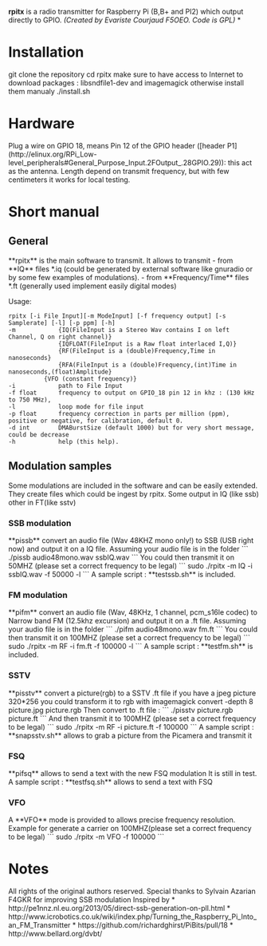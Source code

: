 **rpitx** is a radio transmitter for Raspberry Pi (B,B+ and PI2) which output directly to GPIO. 
*(Created by Evariste Courjaud F5OEO. Code is GPL)*
*
<h1> Installation </h1>
git clone the repository
cd rpitx
make sure to have access to Internet to download packages : libsndfile1-dev and imagemagick otherwise install them manualy
./install.sh

<h1>Hardware</h1>
Plug a wire on GPIO 18, means Pin 12 of the GPIO header ([header P1](http://elinux.org/RPi_Low-level_peripherals#General_Purpose_Input.2FOutput_.28GPIO.29)): this act as the antenna. Length depend on transmit frequency, but with few centimeters it works for local testing.

<h1>Short manual</h1>

<h2> General </h2>
**rpitx** is the main software to transmit. It allows to transmit 
	- from **IQ** files *.iq (could be generated by external software like gnuradio or by some few examples of modulations).
	- from **Frequency/Time** files *.ft (generally used implement easily digital modes)  

Usage:

    rpitx [-i File Input][-m ModeInput] [-f frequency output] [-s Samplerate] [-l] [-p ppm] [-h] 
    -m            {IQ(FileInput is a Stereo Wav contains I on left Channel, Q on right channel)}
                  {IQFLOAT(FileInput is a Raw float interlaced I,Q)}
                  {RF(FileInput is a (double)Frequency,Time in nanoseconds}
           	      {RFA(FileInput is a (double)Frequency,(int)Time in nanoseconds,(float)Amplitude}
    	      {VFO (constant frequency)}
    -i            path to File Input 
    -f float      frequency to output on GPIO_18 pin 12 in khz : (130 kHz to 750 MHz),
    -l            loop mode for file input
    -p float      frequency correction in parts per million (ppm), positive or negative, for calibration, default 0.
    -d int 	      DMABurstSize (default 1000) but for very short message, could be decrease
    -h            help (this help).
    
<h2> Modulation samples </h2>
Some modulations are included in the software and can be easily extended. They create files which could be ingest by rpitx.
Some output in IQ (like ssb) other in FT(like sstv)
<h3> SSB modulation </h3>
**pissb** convert an audio file (Wav 48KHZ mono only!) to SSB (USB right now) and output it on a IQ file.
Assuming your audio file is in the folder
```
./pissb audio48mono.wav ssbIQ.wav
```
You could then transmit it on 50MHZ (please set a correct frequency to be legal)
```
sudo ./rpitx -m IQ -i ssbIQ.wav -f 50000 -l
```
A sample script : **testssb.sh** is included.
<h3> FM modulation </h3>
**pifm** convert an audio file (Wav, 48KHz, 1 channel, pcm_s16le codec) to Narrow band FM (12.5khz excursion) and output it on a .ft file.
Assuming your audio file is in the folder
```
./pifm audio48mono.wav fm.ft
```
You could then transmit it on 100MHZ (please set a correct frequency to be legal)
```
sudo ./rpitx -m RF -i fm.ft -f 100000 -l
```
A sample script : **testfm.sh** is included.
<h3> SSTV </h3>
**pisstv** convert a picture(rgb) to a SSTV .ft file
if you have a jpeg picture 320*256 you could transform it to rgb with imagemagick
convert -depth 8 picture.jpg picture.rgb
Then convert to .ft file :
```
./pisstv picture.rgb picture.ft
```
And then transmit it to 100MHZ (please set a correct frequency to be legal)
```
sudo ./rpitx -m RF -i picture.ft -f 100000
```
A sample script : **snapsstv.sh** allows to grab a picture from the Picamera and transmit it
<h3> FSQ </h3>
**pifsq** allows to send a text with the new FSQ modulation
It is still in test.
A sample script : **testfsq.sh** allows to send a text with FSQ
<h3> VFO </h3>
A **VFO** mode is provided to allows precise frequency resolution.
Example for generate a carrier on 100MHZ(please set a correct frequency to be legal)
```
sudo ./rpitx -m VFO -f 100000
```
<h1> Notes </h1>
All rights of the original authors reserved.
Special thanks to Sylvain Azarian F4GKR for improving SSB modulation
Inspired by 
* http://pe1nnz.nl.eu.org/2013/05/direct-ssb-generation-on-pll.html
* http://www.icrobotics.co.uk/wiki/index.php/Turning_the_Raspberry_Pi_Into_an_FM_Transmitter
* https://github.com/richardghirst/PiBits/pull/18
* http://www.bellard.org/dvbt/



